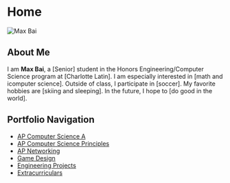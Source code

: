 # Home
![Max Bai](headshot.jpg)
## About Me
I am **Max Bai**, a [Senior] student in the Honors
Engineering/Computer Science program at [Charlotte Latin]. I am especially
interested in [math and icomputer science]. Outside of class, I participate in
[soccer]. My favorite hobbies are [skiing and sleeping]. In the
future, I hope to [do good in the world].
## Portfolio Navigation
- [AP Computer Science A](ap-csa.md)
- [AP Computer Science Principles](ap-csp.md)
- [AP Networking](ap-networking.md)
- [Game Design](game-design.md)
- [Engineering Projects](engineering-projects.md)
- [Extracurriculars](extracurriculars.md)
